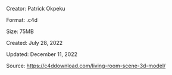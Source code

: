 Creator: Patrick Okpeku

Format: .c4d

Size: 75MB

Created: July 28, 2022

Updated: December 11, 2022

Source: https://c4ddownload.com/living-room-scene-3d-model/
